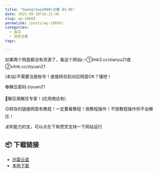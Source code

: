 ```yaml
---
title: "Swang(Swa2880)合集 01-05"
date: 2025-09-30T16:15:46
slug: wp-10668
permalink: /posts/wp-10668/
categories:
  - 盖📺
  - 恰饭合集
tags:

---
```


如果两个网盘都没有资源了，看这个网站👉①link3.cc/xianyu21或②vlink.cc/ziyuan21

(本站)不需要注册账号！直接转存到对应网盘OK？懂吧！

🟢解压密码:ziyuan21

🔵解压用解压专家！(应用商店有)

🟡转存的链接网盘有教程！一定要看教程！按教程操作！不按教程操作你不会解压！

💰🈶能力的宝，可以点左下角赞赏支持一下网站运行

## 📦 下载链接
- [迅雷云盘](https://blziyuan21.com/pay-download/10668?key=d362de72c2&down_id=0)
- [本地下载](https://blziyuan21.com/pay-download/10668?key=d362de72c2&down_id=1)

